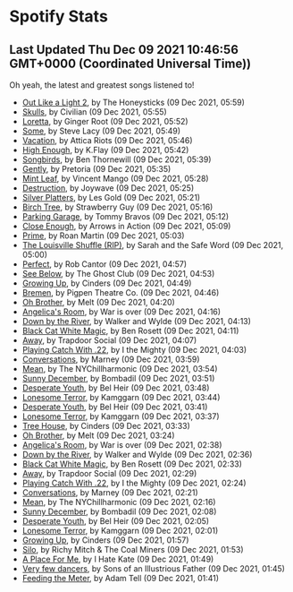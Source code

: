 
# Spotify Stats
## Last Updated Thu Dec 09 2021 10:46:56 GMT+0000 (Coordinated Universal Time))

Oh yeah, the latest and greatest songs listened to!

- [Out Like a Light 2](https://www.last.fm/music/The+Honeysticks/_/Out+Like+a+Light+2), by The Honeysticks (09 Dec 2021, 05:59)
- [Skulls](https://www.last.fm/music/Civilian/_/Skulls), by Civilian (09 Dec 2021, 05:55)
- [Loretta](https://www.last.fm/music/Ginger+Root/_/Loretta), by Ginger Root (09 Dec 2021, 05:52)
- [Some](https://www.last.fm/music/Steve+Lacy/_/Some), by Steve Lacy (09 Dec 2021, 05:49)
- [Vacation](https://www.last.fm/music/Attica+Riots/_/Vacation), by Attica Riots (09 Dec 2021, 05:46)
- [High Enough](https://www.last.fm/music/K.Flay/_/High+Enough), by K.Flay (09 Dec 2021, 05:42)
- [Songbirds](https://www.last.fm/music/Ben+Thornewill/_/Songbirds), by Ben Thornewill (09 Dec 2021, 05:39)
- [Gently](https://www.last.fm/music/Pretoria/_/Gently), by Pretoria (09 Dec 2021, 05:35)
- [Mint Leaf](https://www.last.fm/music/Vincent+Mango/_/Mint+Leaf), by Vincent Mango (09 Dec 2021, 05:28)
- [Destruction](https://www.last.fm/music/Joywave/_/Destruction), by Joywave (09 Dec 2021, 05:25)
- [Silver Platters](https://www.last.fm/music/Les+Gold/_/Silver+Platters), by Les Gold (09 Dec 2021, 05:21)
- [Birch Tree](https://www.last.fm/music/Strawberry+Guy/_/Birch+Tree), by Strawberry Guy (09 Dec 2021, 05:16)
- [Parking Garage](https://www.last.fm/music/Tommy+Bravos/_/Parking+Garage), by Tommy Bravos (09 Dec 2021, 05:12)
- [Close Enough](https://www.last.fm/music/Arrows+in+Action/_/Close+Enough), by Arrows in Action (09 Dec 2021, 05:09)
- [Prime](https://www.last.fm/music/Roan+Martin/_/Prime), by Roan Martin (09 Dec 2021, 05:03)
- [The Louisville Shuffle (RIP)](https://www.last.fm/music/Sarah+and+the+Safe+Word/_/The+Louisville+Shuffle+(RIP)), by Sarah and the Safe Word (09 Dec 2021, 05:00)
- [Perfect](https://www.last.fm/music/Rob+Cantor/_/Perfect), by Rob Cantor (09 Dec 2021, 04:57)
- [See Below](https://www.last.fm/music/The+Ghost+Club/_/See+Below), by The Ghost Club (09 Dec 2021, 04:53)
- [Growing Up](https://www.last.fm/music/Cinders/_/Growing+Up), by Cinders (09 Dec 2021, 04:49)
- [Bremen](https://www.last.fm/music/Pigpen+Theatre+Co./_/Bremen), by Pigpen Theatre Co. (09 Dec 2021, 04:46)
- [Oh Brother](https://www.last.fm/music/Melt/_/Oh+Brother), by Melt (09 Dec 2021, 04:20)
- [Angelica's Room](https://www.last.fm/music/War+is+over/_/Angelica%27s+Room), by War is over (09 Dec 2021, 04:16)
- [Down by the River](https://www.last.fm/music/Walker+and+Wylde/_/Down+by+the+River), by Walker and Wylde (09 Dec 2021, 04:13)
- [Black Cat White Magic](https://www.last.fm/music/Ben+Rosett/_/Black+Cat+White+Magic), by Ben Rosett (09 Dec 2021, 04:11)
- [Away](https://www.last.fm/music/Trapdoor+Social/_/Away), by Trapdoor Social (09 Dec 2021, 04:07)
- [Playing Catch With .22](https://www.last.fm/music/I+the+Mighty/_/Playing+Catch+With+.22), by I the Mighty (09 Dec 2021, 04:03)
- [Conversations](https://www.last.fm/music/Marney/_/Conversations), by Marney (09 Dec 2021, 03:59)
- [Mean](https://www.last.fm/music/The+NYChillharmonic/_/Mean), by The NYChillharmonic (09 Dec 2021, 03:54)
- [Sunny December](https://www.last.fm/music/Bombadil/_/Sunny+December), by Bombadil (09 Dec 2021, 03:51)
- [Desperate Youth](https://www.last.fm/music/Bel+Heir/_/Desperate+Youth), by Bel Heir (09 Dec 2021, 03:48)
- [Lonesome Terror](https://www.last.fm/music/Kamggarn/_/Lonesome+Terror), by Kamggarn (09 Dec 2021, 03:44)
- [Desperate Youth](https://www.last.fm/music/Bel+Heir/_/Desperate+Youth), by Bel Heir (09 Dec 2021, 03:41)
- [Lonesome Terror](https://www.last.fm/music/Kamggarn/_/Lonesome+Terror), by Kamggarn (09 Dec 2021, 03:37)
- [Tree House](https://www.last.fm/music/Cinders/_/Tree+House), by Cinders (09 Dec 2021, 03:33)
- [Oh Brother](https://www.last.fm/music/Melt/_/Oh+Brother), by Melt (09 Dec 2021, 03:24)
- [Angelica's Room](https://www.last.fm/music/War+is+over/_/Angelica%27s+Room), by War is over (09 Dec 2021, 02:38)
- [Down by the River](https://www.last.fm/music/Walker+and+Wylde/_/Down+by+the+River), by Walker and Wylde (09 Dec 2021, 02:36)
- [Black Cat White Magic](https://www.last.fm/music/Ben+Rosett/_/Black+Cat+White+Magic), by Ben Rosett (09 Dec 2021, 02:33)
- [Away](https://www.last.fm/music/Trapdoor+Social/_/Away), by Trapdoor Social (09 Dec 2021, 02:29)
- [Playing Catch With .22](https://www.last.fm/music/I+the+Mighty/_/Playing+Catch+With+.22), by I the Mighty (09 Dec 2021, 02:24)
- [Conversations](https://www.last.fm/music/Marney/_/Conversations), by Marney (09 Dec 2021, 02:21)
- [Mean](https://www.last.fm/music/The+NYChillharmonic/_/Mean), by The NYChillharmonic (09 Dec 2021, 02:16)
- [Sunny December](https://www.last.fm/music/Bombadil/_/Sunny+December), by Bombadil (09 Dec 2021, 02:08)
- [Desperate Youth](https://www.last.fm/music/Bel+Heir/_/Desperate+Youth), by Bel Heir (09 Dec 2021, 02:05)
- [Lonesome Terror](https://www.last.fm/music/Kamggarn/_/Lonesome+Terror), by Kamggarn (09 Dec 2021, 02:01)
- [Growing Up](https://www.last.fm/music/Cinders/_/Growing+Up), by Cinders (09 Dec 2021, 01:57)
- [Silo](https://www.last.fm/music/Richy+Mitch+&+The+Coal+Miners/_/Silo), by Richy Mitch & The Coal Miners (09 Dec 2021, 01:53)
- [A Place For Me](https://www.last.fm/music/I+Hate+Kate/_/A+Place+For+Me), by I Hate Kate (09 Dec 2021, 01:49)
- [Very few dancers](https://www.last.fm/music/Sons+of+an+Illustrious+Father/_/Very+few+dancers), by Sons of an Illustrious Father (09 Dec 2021, 01:45)
- [Feeding the Meter](https://www.last.fm/music/Adam+Tell/_/Feeding+the+Meter), by Adam Tell (09 Dec 2021, 01:41)
